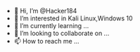 - 👋 Hi, I’m @Hacker184
- 👀 I’m interested in Kali Linux,Windows 10
- 🌱 I’m currently learning ...
- 💞️ I’m looking to collaborate on ...
- 📫 How to reach me ...

<!---
Hacker184/Hacker184 is a ✨ special ✨ repository because its `README.md` (this file) appears on your GitHub profile.
You can click the Preview link to take a look at your changes.
--->
